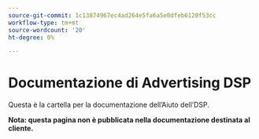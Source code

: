 ```yaml
---
source-git-commit: 1c13874967ec4ad264e5fa6a5e0dfeb6120f53cc
workflow-type: tm+mt
source-wordcount: '20'
ht-degree: 0%

---
```

# Documentazione di Advertising DSP

Questa è la cartella per la documentazione dell’Aiuto dell’DSP.

**Nota: questa pagina non è pubblicata nella documentazione destinata al cliente.**
